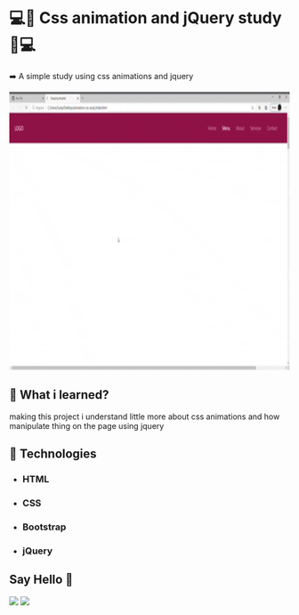 # 💻📕 Css animation and jQuery study 📕💻

➡️ A simple study using css animations and jquery 

<p align="center">
  <img height="500" src="https://github.com/GustavoSouza12/Css-animation-and-jquery-study/blob/master/gifAnimationsStudy.gif"
</p>

<h2>📕 What i learned?</h2>

<p>making this project i understand little more about css animations and how manipulate thing on the page using jquery</p>

<h2>🚀 Technologies</h2>
 
<ul>
    <li><h3>HTML</h3></li>
    <li><h3>CSS</h3></li>
    <li><h3>Bootstrap</h3></li>
    <li><h3>jQuery</h3></li>
</ul>

## Say Hello 👋

<p>
<a href=https://www.linkedin.com/in/gustavo-souza-4382041a2/"><img src="https://img.shields.io/badge/linkedin-%230077B5.svg?&style=for-the-badge&logo=linkedin&logoColor=white" height=25></a> 
<a href="https://www.instagram.com/gstdev1/"><img src="https://img.shields.io/badge/instagram-%23E4405F.svg?&style=for-the-badge&logo=instagram&logoColor=white" height=25></a>
</p>
